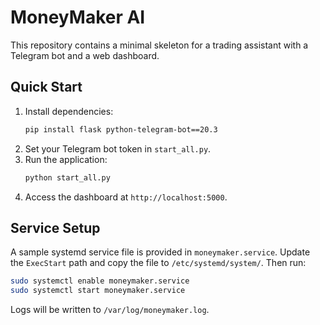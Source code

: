 # MoneyMaker AI

This repository contains a minimal skeleton for a trading assistant with a Telegram bot and a web dashboard.

## Quick Start

1. Install dependencies:
   ```bash
   pip install flask python-telegram-bot==20.3
   ```
2. Set your Telegram bot token in `start_all.py`.
3. Run the application:
   ```bash
   python start_all.py
   ```
4. Access the dashboard at `http://localhost:5000`.

## Service Setup

A sample systemd service file is provided in `moneymaker.service`. Update the `ExecStart` path and copy the file to `/etc/systemd/system/`. Then run:

```bash
sudo systemctl enable moneymaker.service
sudo systemctl start moneymaker.service
```

Logs will be written to `/var/log/moneymaker.log`.
